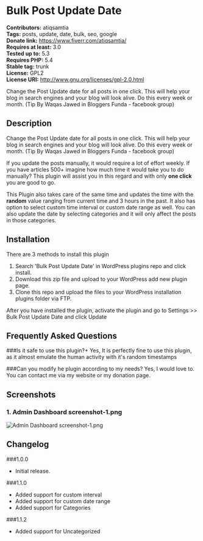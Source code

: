 # Bulk Post Update Date 
**Contributors:** atiqsamtia  
**Tags:** posts, update, date, bulk, seo, google  
**Donate link:** https://www.fiverr.com/atiqsamtia/  
**Requires at least:** 3.0  
**Tested up to:** 5.3  
**Requires PHP:** 5.4  
**Stable tag:** trunk  
**License:** GPL2  
**License URI:** http://www.gnu.org/licenses/gpl-2.0.html  

Change the Post Update date for all posts in one click. This will help your blog in search engines and your blog will look alive. Do this every week or month. (Tip By Waqas Jawed in Bloggers Funda - facebook group)


## Description 
Change the Post Update date for all posts in one click. This will help your blog in search engines and your blog will look alive. Do this every week or month. (Tip By Waqas Jawed in Bloggers Funda - facebook group)

If you update the posts manually, it would require a lot of effort weekly. If you have articles 500+ imagine how much time it would take you to do manually? This plugin will assist you in this regard and with only **one click** you are good to go.

This Plugin also takes care of the same time and updates the time with the **random** value ranging from current time and 3 hours in the past.
It also has option to select custom time interval or custom date range as well. You can also update the date by selecting categories and it will only affect the posts in those categories.


## Installation 
There are 3 methods to install this plugin
1. Search 'Bulk Post Update Date' in WordPress plugins repo and click install.
2. Download this zip file and upload to your WordPress add new plugin page.
3. Clone this repo and upload the files to your WordPress installation plugins folder via FTP.

After you have installed the plugin, activate the plugin and go to Settings >> Bulk Post Update Date and click Update


## Frequently Asked Questions 

###Is it safe to use this plugin?+
Yes, It is perfectly fine to use this plugin, as it almost emulate the human activity with it's random timestamps


###Can you modify he plugin according to my needs?
Yes, I would love to. You can contact me via my website or my donation page.


## Screenshots 
### 1. Admin Dashboard screenshot-1.png
![Admin Dashboard screenshot-1.png](https://ps.w.org/bulk-post-update-date/assets/screenshot-1.png)



## Changelog 

###1.0.0
* Initial release.

###1.1.0
* Added support for custom interval
* Added support for custom date range
* Added support for Categories

###1.1.2
* Added support for Uncategorized
